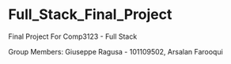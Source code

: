 # Full_Stack_Final_Project

Final Project For Comp3123 - Full Stack

Group Members:
 Giuseppe Ragusa - 101109502,
 Arsalan Farooqui
